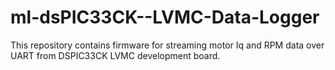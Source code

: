 # ml-dsPIC33CK--LVMC-Data-Logger
This repository contains firmware for streaming motor Iq and RPM data over UART from DSPIC33CK LVMC development board.
